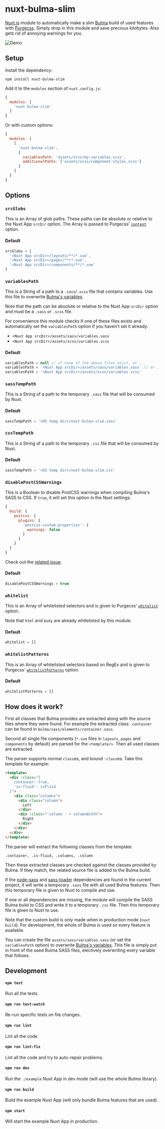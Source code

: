 # nuxt-bulma-slim

[Nuxt.js](https://nuxtjs.org) module to automatically make a slim
[Bulma](https://bulma.io) build of used features with
[Purgecss](https://www.purgecss.com). Simply drop in this module and
save precious kilobytes. Also gets rid of annoying warnings for you.

![Demo](./example/assets/images/demo.png)


## Setup

Install the dependency:

```shell
npm install nuxt-bulma-slim
```

Add it to the `modules` section of `nuxt.config.js`:

```javascript
{
  modules: [
    'nuxt-bulma-slim'
  ]
}
```

Or with custom options:

```javascript
{
  modules: [
    [
      'nuxt-bulma-slim',
      {
        variablesPath: 'assets/scss/my-variables.scss',
        additionalPaths: ['assets/scss/component-styles.scss']
      }
    ]
  ]
}
```


## Options

### `srcGlobs`

This is an Array of glob paths. These paths can be absolute or relative to the
Nuxt App `srcDir` option. The Array is passed to Purgecss'
[`content`](https://www.purgecss.com/configuration.html#content) option.

#### Default

```javascript
srcGlobs = [
  '<Nuxt App srcDir>/layouts/**/*.vue',
  '<Nuxt App srcDir>/pages/**/*.vue',
  '<Nuxt App srcDir>/components/**/*.vue'
]
```

### `variablesPath`

This is a String of a path to a `.sass`/`.scss` file that contains variables.
Use this file to overwrite
[Bulma's variables](https://bulma.io/documentation/overview/variables).

Note that the path can be absolute or relative to the Nuxt App `srcDir` option
and must be a `.sass` or `.scss` file.

For convenience this module checks if one of these files exists and
automatically set the `variablesPath` option if you haven't set it already:

- `<Nuxt App srcDir>/assets/sass/variables.sass`
- `<Nuxt App srcDir>/assets/scss/variables.scss`

#### Default

```javascript
variablesPath = null // if none of the above files exist, or ...
variablesPath = '<Nuxt App srcDir>/assets/sass/variables.sass' // or ...
variablesPath = '<Nuxt App srcDir>/assets/scss/variables.scss'
```

### `sassTempPath`

This is a String of a path to the temporary `.sass` file that will be consumed
by Nuxt.

#### Default

```javascript
sassTempPath = '<OS temp dir>/nuxt-bulma-slim.sass'
```

### `cssTempPath`

This is a String of a path to the temporary `.css` file that will be consumed
by Nuxt.

#### Default

```javascript
sassTempPath = '<OS temp dir>/nuxt-bulma-slim.css'
```

### `disablePostCSSWarnings`

This is a Boolean to disable PostCSS warnings when compiling Bulma's SASS to
CSS. If `true`, it will set this option in the Nuxt settings:

```javascript
{
  build: {
    postcss: {
      plugins: {
        'postcss-custom-properties': {
          warnings: false
        }
      }
    }
  }
}
```

Check out the [related issue](https://github.com/nuxt/nuxt.js/issues/1670).

#### Default

```javascript
disablePostCSSWarnings = true
```

### `whitelist`

This is an Array of whitelisted selectors and is given to Purgecss'
[`whitelist`](https://www.purgecss.com/configuration.html#whitelist) option.

Note that `html` and `body` are already whitelisted by this module.

#### Default

```javascript
whitelist = []
```

### `whitelistPatterns`

This is an Array of whitelisted selectors based on RegEx and is given to
Purgecss'
[`whitelistPatterns`](https://www.purgecss.com/configuration.html#whitelistpatterns)
option.

#### Default

```javascript
whitelistPatterns = []
```


## How does it work?

First all classes that Bulma provides are extracted along with the source files
where they were found. For example the extracted class `.container` can be found
in `bulma/sass/elements/container.sass`.

Second all single file components (`*.vue` files in `layouts`, `pages` and
`components` by default) are parsed for the `<template/>`. Then all used
classes are extracted.

The parser supports normal `class`es, and bound `:class`es. Take this template
for example:

```html
<template>
  <div :class="{
    container: true,
    'is-fluid': isFluid
  }">
    <div class="columns">
      <div class="column">
        Left
      </div>
      <div :class="'column ' + columnWidth">
        Right
      </div>
    </div>
  </div>
</template>
```

The parser will extract the following classes from the template:

```
.container, .is-fluid, .columns, .column
```

Then these extracted classes are checked against the classes provided by Bulma.
If they match, the related source file is added to the Bulma build.

If the [node-sass](https://github.com/sass/node-sass) and
[sass-loader](https://github.com/webpack-contrib/sass-loader) dependencies are
found in the current project, it will write a temporary `.sass` file with all
used Bulma features. Then this temporary file is given to Nuxt to compile and
use.

If one or all dependencies are missing, the module will compile the SASS Bulma
build to CSS and write it to a temporary `.css` file. Then this temporary file
is given to Nuxt to use.

Note that the custom build is only made when in production mode (`nuxt build`).
For development, the whole of Bulma is used so every feature is available.

You can create the file `assets/sass/variables.sass` (or set the
`variablesPath` option) to overwrite
[Bulma's variables](https://bulma.io/documentation/overview/variables/). This
file is simply put in front of the used Bulma SASS files, electively overwriting
every variable that follows.


## Development

#### `npm test`

Run all the tests.

#### `npm run test:watch`

Re-run specific tests on file changes.

#### `npm run lint`

Lint all the code.

#### `npm run lint:fix`

Lint all the code and try to auto-repair problems.

#### `npm run dev`

Run the `./example` Nuxt App in dev mode (will use the whole Bulma library).

#### `npm run build`

Build the example Nuxt App (will only bundle Bulma features that are used).

#### `npm start`

Will start the example Nuxt App in production.
